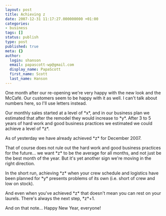 ```yaml
---
layout: post
title: Achieving z
date: 2007-12-31 11:17:27.000000000 +01:00
categories:
- business
tags: []
status: publish
type: post
published: true
meta: {}
author:
  login: shanson
  email: papascott-wp@gmail.com
  display_name: PapaScott
  first_name: Scott
  last_name: Hanson
---
```

<p>One month after our re-opening we're very happy with the new look and the McCaf&eacute;. Our customers seem to be happy with it as well. I can't talk about numbers here, so I'll use letters instead. </p>
<p>Our monthly sales started at a level of *x*, and in our business plan we estimated that after the remodel they would increase to *y*. After 3 to 5 years of hard work and good business practices we estimated we could achieve a level of *z*.</p>
<p>As of yesterday we have already achieved *z* for December 2007.</p>
<p>That of course does not rule out the hard work and good business practices for the future... we want *z* to be the average for all months, and not just be the best month of the year. But it's yet another sign we're moving in the right direction.</p>
<p>In the short run, achieving *z* when your crew schedule and logistics have been planned for *y* presents problems of its own (i.e. short of crew and low on stock). </p>
<p>And even when you've achieved *z* that doesn't mean you can rest on your laurels. There's always the next step, *z*+1.</p>
<p>And on that note... Happy New Year, everyone!</p>

